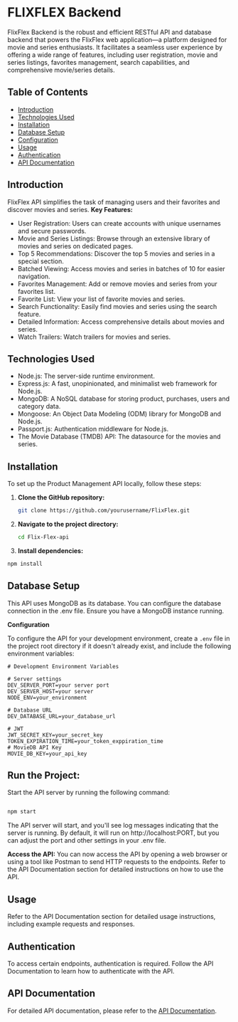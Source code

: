 # FLIXFLEX Backend

FlixFlex Backend is the robust and efficient RESTful API and database backend that powers the FlixFlex web application—a platform designed for movie and series enthusiasts. It facilitates a seamless user experience by offering a wide range of features, including user registration, movie and series listings, favorites management, search capabilities, and comprehensive movie/series details.

## Table of Contents

-    [Introduction](#introduction)
-    [Technologies Used](#technologies-used)
-    [Installation](#installation)
-    [Database Setup](#database-setup)
-    [Configuration](#configuration)
-    [Usage](#usage)
-    [Authentication](#authentication)
-    [API Documentation](#api-documentation)

## Introduction

FlixFlex API simplifies the task of managing users and their favorites and discover movies and series.
**Key Features:**

-    User Registration: Users can create accounts with unique usernames and secure passwords.
-    Movie and Series Listings: Browse through an extensive library of movies and series on dedicated pages.
-    Top 5 Recommendations: Discover the top 5 movies and series in a special section.
-    Batched Viewing: Access movies and series in batches of 10 for easier navigation.
-    Favorites Management: Add or remove movies and series from your favorites list.
-    Favorite List: View your list of favorite movies and series.
-    Search Functionality: Easily find movies and series using the search feature.
-    Detailed Information: Access comprehensive details about movies and series.
-    Watch Trailers: Watch trailers for movies and series.

## Technologies Used

-    Node.js: The server-side runtime environment.
-    Express.js: A fast, unopinionated, and minimalist web framework for Node.js.
-    MongoDB: A NoSQL database for storing product, purchases, users and category data.
-    Mongoose: An Object Data Modeling (ODM) library for MongoDB and Node.js.
-    Passport.js: Authentication middleware for Node.js.
-    The Movie Database (TMDB) API: The datasource for the movies and series.

## Installation

To set up the Product Management API locally, follow these steps:

1. **Clone the GitHub repository:**

     ```bash
     git clone https://github.com/yourusername/FlixFlex.git
     ```

2. **Navigate to the project directory:**

     ```bash
     cd Flix-Flex-api
     ```

3. **Install dependencies:**

```bash
npm install
```

## Database Setup

This API uses MongoDB as its database. You can configure the database connection in the .env file. Ensure you have a MongoDB instance running.

**Configuration**

To configure the API for your development environment, create a `.env` file in the project root directory if it doesn't already exist, and include the following environment variables:

```dotenv
# Development Environment Variables

# Server settings
DEV_SERVER_PORT=your server port
DEV_SERVER_HOST=your server
NODE_ENV=your_environment

# Database URL
DEV_DATABASE_URL=your_database_url

# JWT
JWT_SECRET_KEY=your_secret_key
TOKEN_EXPIRATION_TIME=your_token_exppiration_time
# MovieDB API Key
MOVIE_DB_KEY=your_api_key
```

## Run the Project:

Start the API server by running the following command:

```bash

npm start
```

The API server will start, and you'll see log messages indicating that the server is running. By default, it will run on http://localhost:PORT, but you can adjust the port and other settings in your .env file.

**Access the API:** You can now access the API by opening a web browser or using a tool like Postman to send HTTP requests to the endpoints. Refer to the API Documentation section for detailed instructions on how to use the API.

## Usage

Refer to the API Documentation section for detailed usage instructions, including example requests and responses.

## Authentication

To access certain endpoints, authentication is required. Follow the API Documentation to learn how to authenticate with the API.

## API Documentation

For detailed API documentation, please refer to the [API Documentation](https://documenter.getpostman.com/view/26170600/2s9YJZ55Ma).
